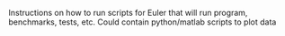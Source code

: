 Instructions on how to run scripts for Euler that will run program, benchmarks, tests, etc. Could contain python/matlab scripts to plot data